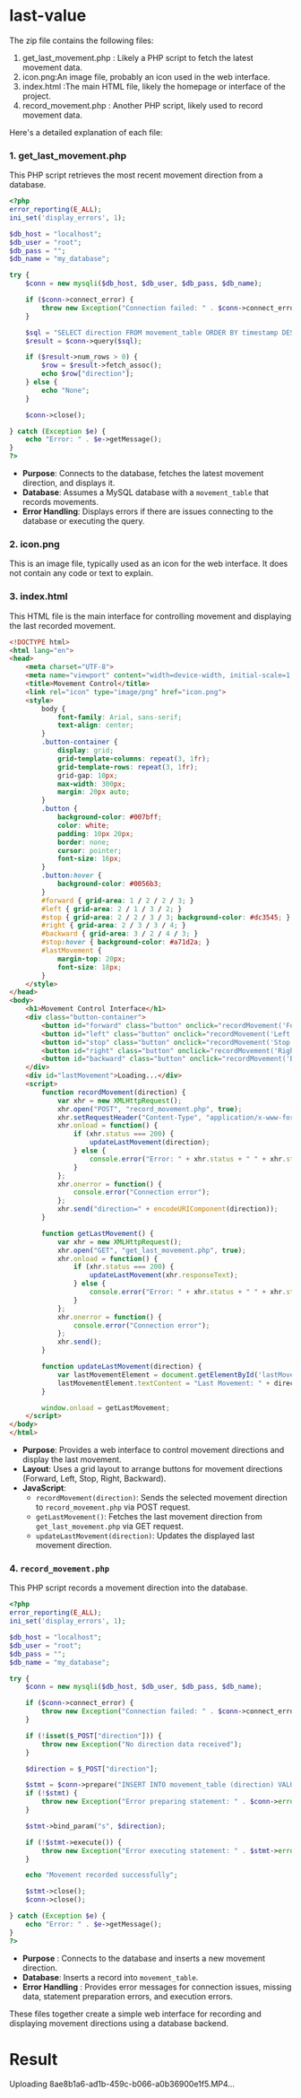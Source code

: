 # last-value


The zip file contains the following files:

1. get_last_movement.php : Likely a PHP script to fetch the latest movement data.
2. icon.png:An image file, probably an icon used in the web interface.
3. index.html :The main HTML file, likely the homepage or interface of the project.
4. record_movement.php : Another PHP script, likely used to record movement data.

Here's a detailed explanation of each file:

### 1. get_last_movement.php

This PHP script retrieves the most recent movement direction from a database.

```php
<?php
error_reporting(E_ALL);
ini_set('display_errors', 1);

$db_host = "localhost";
$db_user = "root";
$db_pass = ""; 
$db_name = "my_database"; 

try {
    $conn = new mysqli($db_host, $db_user, $db_pass, $db_name);

    if ($conn->connect_error) {
        throw new Exception("Connection failed: " . $conn->connect_error);
    }

    $sql = "SELECT direction FROM movement_table ORDER BY timestamp DESC LIMIT 1";
    $result = $conn->query($sql);

    if ($result->num_rows > 0) {
        $row = $result->fetch_assoc();
        echo $row["direction"];
    } else {
        echo "None";
    }

    $conn->close();

} catch (Exception $e) {
    echo "Error: " . $e->getMessage();
}
?>
```

- **Purpose**: Connects to the database, fetches the latest movement direction, and displays it.
- **Database**: Assumes a MySQL database with a `movement_table` that records movements.
- **Error Handling**: Displays errors if there are issues connecting to the database or executing the query.

### 2. icon.png

This is an image file, typically used as an icon for the web interface. It does not contain any code or text to explain.

### 3. index.html

This HTML file is the main interface for controlling movement and displaying the last recorded movement.

```html
<!DOCTYPE html>
<html lang="en">
<head>
    <meta charset="UTF-8">
    <meta name="viewport" content="width=device-width, initial-scale=1.0">
    <title>Movement Control</title>
    <link rel="icon" type="image/png" href="icon.png">
    <style>
        body {
            font-family: Arial, sans-serif;
            text-align: center;
        }
        .button-container {
            display: grid;
            grid-template-columns: repeat(3, 1fr);
            grid-template-rows: repeat(3, 1fr);
            grid-gap: 10px;
            max-width: 300px;
            margin: 20px auto;
        }
        .button {
            background-color: #007bff;
            color: white;
            padding: 10px 20px;
            border: none;
            cursor: pointer;
            font-size: 16px;
        }
        .button:hover {
            background-color: #0056b3;
        }
        #forward { grid-area: 1 / 2 / 2 / 3; }
        #left { grid-area: 2 / 1 / 3 / 2; }
        #stop { grid-area: 2 / 2 / 3 / 3; background-color: #dc3545; }
        #right { grid-area: 2 / 3 / 3 / 4; }
        #backward { grid-area: 3 / 2 / 4 / 3; }
        #stop:hover { background-color: #a71d2a; }
        #lastMovement {
            margin-top: 20px;
            font-size: 18px;
        }
    </style>
</head>
<body>
    <h1>Movement Control Interface</h1>
    <div class="button-container">
        <button id="forward" class="button" onclick="recordMovement('Forward')">Forward</button>
        <button id="left" class="button" onclick="recordMovement('Left')">Left</button>
        <button id="stop" class="button" onclick="recordMovement('Stop')">Stop</button>
        <button id="right" class="button" onclick="recordMovement('Right')">Right</button>
        <button id="backward" class="button" onclick="recordMovement('Backward')">Backward</button>
    </div>
    <div id="lastMovement">Loading...</div>
    <script>
        function recordMovement(direction) {
            var xhr = new XMLHttpRequest();
            xhr.open("POST", "record_movement.php", true);
            xhr.setRequestHeader("Content-Type", "application/x-www-form-urlencoded");
            xhr.onload = function() {
                if (xhr.status === 200) {
                    updateLastMovement(direction);
                } else {
                    console.error("Error: " + xhr.status + " " + xhr.statusText);
                }
            };
            xhr.onerror = function() {
                console.error("Connection error");
            };
            xhr.send("direction=" + encodeURIComponent(direction));
        }

        function getLastMovement() {
            var xhr = new XMLHttpRequest();
            xhr.open("GET", "get_last_movement.php", true);
            xhr.onload = function() {
                if (xhr.status === 200) {
                    updateLastMovement(xhr.responseText);
                } else {
                    console.error("Error: " + xhr.status + " " + xhr.statusText);
                }
            };
            xhr.onerror = function() {
                console.error("Connection error");
            };
            xhr.send();
        }

        function updateLastMovement(direction) {
            var lastMovementElement = document.getElementById('lastMovement');
            lastMovementElement.textContent = "Last Movement: " + direction;
        }

        window.onload = getLastMovement;
    </script>
</body>
</html>
```

- **Purpose**: Provides a web interface to control movement directions and display the last movement.
- **Layout**: Uses a grid layout to arrange buttons for movement directions (Forward, Left, Stop, Right, Backward).
- **JavaScript**: 
  - `recordMovement(direction)`: Sends the selected movement direction to `record_movement.php` via POST request.
  - `getLastMovement()`: Fetches the last movement direction from `get_last_movement.php` via GET request.
  - `updateLastMovement(direction)`: Updates the displayed last movement direction.

### 4. `record_movement.php`

This PHP script records a movement direction into the database.

```php
<?php
error_reporting(E_ALL);
ini_set('display_errors', 1);

$db_host = "localhost";
$db_user = "root";
$db_pass = ""; 
$db_name = "my_database"; 

try {
    $conn = new mysqli($db_host, $db_user, $db_pass, $db_name);

    if ($conn->connect_error) {
        throw new Exception("Connection failed: " . $conn->connect_error);
    }

    if (!isset($_POST["direction"])) {
        throw new Exception("No direction data received");
    }

    $direction = $_POST["direction"];

    $stmt = $conn->prepare("INSERT INTO movement_table (direction) VALUES (?)");
    if (!$stmt) {
        throw new Exception("Error preparing statement: " . $conn->error);
    }

    $stmt->bind_param("s", $direction);

    if (!$stmt->execute()) {
        throw new Exception("Error executing statement: " . $stmt->error);
    }

    echo "Movement recorded successfully";

    $stmt->close();
    $conn->close();

} catch (Exception $e) {
    echo "Error: " . $e->getMessage();
}
?>
```

-  **Purpose** : Connects to the database and inserts a new movement direction.
- **Database**: Inserts a record into `movement_table`.
- **Error Handling** : Provides error messages for connection issues, missing data, statement preparation errors, and execution errors.

These files together create a simple web interface for recording and displaying movement directions using a database backend.


# Result 
Uploading 8ae8b1a6-ad1b-459c-b066-a0b36900e1f5.MP4…
